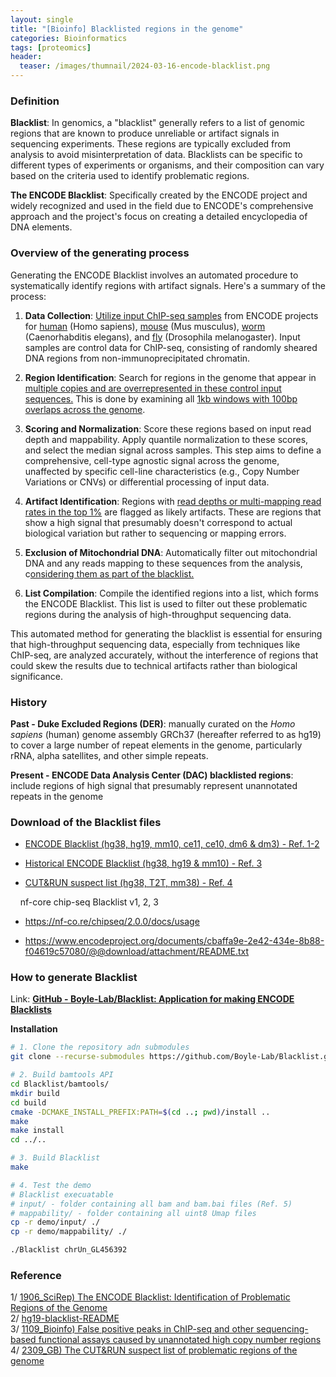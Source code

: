 ```yaml
---
layout: single
title: "[Bioinfo] Blacklisted regions in the genome"
categories: Bioinformatics
tags: [proteomics]
header:
  teaser: /images/thumnail/2024-03-16-encode-blacklist.png
---
```


### Definition

**Blacklist**: In genomics, a "blacklist" generally refers to a list of genomic regions that are known to produce unreliable or artifact signals in sequencing experiments. These regions are typically excluded from analysis to avoid misinterpretation of data. Blacklists can be specific to different types of experiments or organisms, and their composition can vary based on the criteria used to identify problematic regions.

**The ENCODE Blacklist**: Specifically created by the ENCODE project and widely recognized and used in the field due to ENCODE's comprehensive approach and the project's focus on creating a detailed encyclopedia of DNA elements.

### Overview of the generating process

Generating the ENCODE Blacklist involves an automated procedure to systematically identify regions with artifact signals. Here's a summary of the process:

1. **Data Collection**: <u>Utilize input ChIP-seq samples</u> from ENCODE projects for <u>human</u> (Homo sapiens), <u>mouse</u> (Mus musculus), <u>worm</u> (Caenorhabditis elegans), and <u>fly</u> (Drosophila melanogaster). Input samples are control data for ChIP-seq, consisting of randomly sheared DNA regions from non-immunoprecipitated chromatin.

2. **Region Identification**: Search for regions in the genome that appear in <u>multiple copies and are overrepresented in these control input sequences.</u> This is done by examining all <u>1kb windows with 100bp overlaps across the genome</u>.

3. **Scoring and Normalization**: Score these regions based on input read depth and mappability. Apply quantile normalization to these scores, and select the median signal across samples. This step aims to define a comprehensive, cell-type agnostic signal across the genome, unaffected by specific cell-line characteristics (e.g., Copy Number Variations or CNVs) or differential processing of input data.

4. **Artifact Identification**: Regions with <u>read depths or multi-mapping read rates in the top 1%</u> are flagged as likely artifacts. These are regions that show a high signal that presumably doesn't correspond to actual biological variation but rather to sequencing or mapping errors.

5. **Exclusion of Mitochondrial DNA**: Automatically filter out mitochondrial DNA and any reads mapping to these sequences from the analysis, c<u>onsidering them as part of the blacklist.</u>

6. **List Compilation**: Compile the identified regions into a list, which forms the ENCODE Blacklist. This list is used to filter out these problematic regions during the analysis of high-throughput sequencing data.

This automated method for generating the blacklist is essential for ensuring that high-throughput sequencing data, especially from techniques like ChIP-seq, are analyzed accurately, without the interference of regions that could skew the results due to technical artifacts rather than biological significance.

### History

**Past - Duke Excluded Regions (DER)**: manually curated on the *Homo sapiens* (human) genome assembly GRCh37 (hereafter referred to as hg19) to cover a large number of repeat elements in the genome, particularly rRNA, alpha satellites, and other simple repeats.

**Present -  ENCODE Data Analysis Center (DAC) blacklisted regions**: include regions of high signal that presumably represent unannotated repeats in the genome

### Download of the Blacklist files

- [ENCODE Blacklist (hg38, hg19, mm10, ce11, ce10, dm6 & dm3) - Ref. 1-2](https://github.com/Boyle-Lab/Blacklist/tree/master/lists)

- [Historical ENCODE Blacklist (hg38, hg19 & mm10) - Ref. 3](https://www.encodeproject.org/annotations/ENCSR636HFF/)

- [CUT&RUN suspect list (hg38, T2T, mm38) - Ref. 4](https://static-content.springer.com/esm/art%3A10.1186%2Fs13059-023-03027-3/MediaObjects/13059_2023_3027_MOESM2_ESM.xlsx)

    nf-core chip-seq Blacklist v1, 2, 3

- https://nf-co.re/chipseq/2.0.0/docs/usage

- https://www.encodeproject.org/documents/cbaffa9e-2e42-434e-8b88-f04619c57080/@@download/attachment/README.txt

### How to generate Blacklist

Link: [**GitHub - Boyle-Lab/Blacklist: Application for making ENCODE Blacklists**](https://github.com/Boyle-Lab/Blacklist/)

**Installation**

```bash
# 1. Clone the repository adn submodules
git clone --recurse-submodules https://github.com/Boyle-Lab/Blacklist.git

# 2. Build bamtools API
cd Blacklist/bamtools/
mkdir build
cd build
cmake -DCMAKE_INSTALL_PREFIX:PATH=$(cd ..; pwd)/install ..
make
make install
cd ../..

# 3. Build Blacklist
make

# 4. Test the demo
# Blacklist execuatable
# input/ - folder containing all bam and bam.bai files (Ref. 5)
# mappability/ - folder containing all uint8 Umap files
cp -r demo/input/ ./
cp -r demo/mappability/ ./

./Blacklist chrUn_GL456392
```

### Reference

1/ [1906_SciRep) The ENCODE Blacklist: Identification of Problematic Regions of the Genome](https://www.nature.com/articles/s41598-019-45839-z)<br>2/ [hg19-blacklist-README](https://mitra.stanford.edu/kundaje/akundaje/release/blacklists/hg19-human/hg19-blacklist-README.pdf)<br>3/ [1109_Bioinfo) False positive peaks in ChIP-seq and other sequencing-based functional assays caused by unannotated high copy number regions](https://academic.oup.com/bioinformatics/article/27/15/2144/404749?login=false)<br>4/ [2309_GB) The CUT&RUN suspect list of problematic regions of the genome](https://genomebiology.biomedcentral.com/articles/10.1186/s13059-023-03027-3)